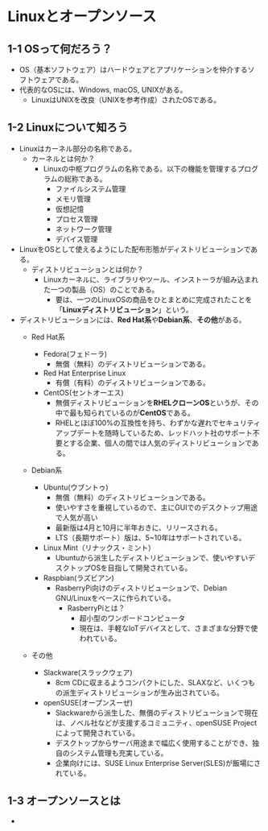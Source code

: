 # Linuxとオープンソース

## 1-1 OSって何だろう？

- OS（基本ソフトウェア）はハードウェアとアプリケーションを仲介するソフトウェアである。
- 代表的なOSには、Windows, macOS, UNIXがある。
  - LinuxはUNIXを改良（UNIXを参考作成）されたOSである。

## 1-2 Linuxについて知ろう

- Linuxはカーネル部分の名称である。
  - カーネルとは何か？
    - Linuxの中枢プログラムの名称である。以下の機能を管理するプログラムの総称である。
      - ファイルシステム管理
      - メモリ管理
      - 仮想記憶
      - プロセス管理
      - ネットワーク管理
      - デバイス管理
- LinuxをOSとして使えるようにした配布形態がディストリビューションである。
  - ディストリビューションとは何か？  
    - Linuxカーネルに、ライブラリやツール、インストーラが組み込まれた一つの製品（OS）のことである。
      - 要は、一つのLinuxOSの商品をひとまとめに完成されたことを「**Linuxディストリビューション**」という。
- ディストリビューションには、**Red Hat系**や**Debian系**、**その他**がある。
  - Red Hat系
    - Fedora(フェドーラ)
      - 無償（無料）のディストリビューションである。
    - Red Hat Enterprise Linux
      - 有償（有料）のディストリビューションである。
    - CentOS(セントオーエス)
      - 無償ディストリビューションを**RHELクローンOS**というが、その中で最も知られているのが**CentOS**である。
      - RHELとほぼ100%の互換性を持ち、わずかな遅れでセキュリティアップデートを随時しているため、レッドハット社のサポート不要とする企業、個人の間では人気のディストリビューションである。

  - Debian系
    - Ubuntu(ウブントゥ)
      - 無償（無料）のディストリビューションである。
      - 使いやすさを重視しているので、主にGUIでのデスクトップ用途で人気が高い
      - 最新版は4月と10月に半年おきに、リリースされる。
      - LTS（長期サポート）版は、5~10年はサポートされている。
    - Linux Mint（リナックス・ミント）
      - Ubuntuから派生したディストリビューションで、使いやすいデスクトップOSを目指して開発されている。
    - Raspbian(ラズビアン)
      - RasberryPi向けのディストリビューションで、Debian GNU/Linuxをベースに作られている。
        - RasberryPiとは？
          - 超小型のワンボードコンピュータ
          - 現在は、手軽なIoTデバイスとして、さまざまな分野で使われている。

  - その他
    - Slackware(スラックウェア)
      - 8cm CDに収まるようコンパクトにした、SLAXなど、いくつもの派生ディストリビューションが生み出されている。
    - openSUSE(オープンスーぜ)
      - Slackwareから派生した、無償のディストリビューションで現在は、ノベル社などが支援するコミュニティ、openSUSE Projectによって開発されている。
      - デスクトップからサーバ用途まで幅広く使用することができ、独自のシステム管理も充実している。
      - 企業向けには、SUSE Linux Enterprise Server(SLES)が飯場にされている。

## 1-3 オープンソースとは

- 